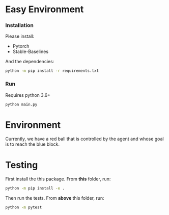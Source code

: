 # Easy Environment
### Installation
Please install:
* Pytorch
* Stable-Baselines

And the dependencies:
```bash
python -m pip install -r requirements.txt
```
### Run
Requires python 3.6+
```bash
python main.py
```

# Environment
Currently, we have a red ball that is controlled by the agent and whose
goal is to reach the blue block.

# Testing
First install the this package. From **this** folder, run:
```bash
python -m pip install -e .
```
Then run the tests. From **above** this folder, run:
```bash
python -m pytest
```